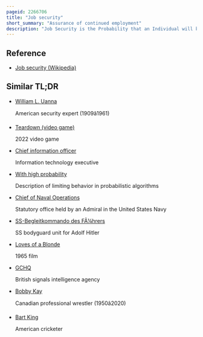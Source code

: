 ```yaml
---
pageid: 2266706
title: "Job security"
short_summary: "Assurance of continued employment"
description: "Job Security is the Probability that an Individual will keep their Job a Job with a high Level of Security is such that a Person with the Job would have a small Chance of losing it. Many Factors threaten Job Security: Globalization, outsourcing, downsizing, Recession, and new Technology, to name a few."
---
```


## Reference

- [Job security (Wikipedia)](https://en.wikipedia.org/?curid=2266706)

## Similar TL;DR

- [William L. Uanna](/tldr/en/william-l-uanna)

  American security expert (1909â1961)

- [Teardown (video game)](/tldr/en/teardown-video-game)

  2022 video game

- [Chief information officer](/tldr/en/chief-information-officer)

  Information technology executive

- [With high probability](/tldr/en/with-high-probability)

  Description of limiting behavior in probabilistic algorithms

- [Chief of Naval Operations](/tldr/en/chief-of-naval-operations)

  Statutory office held by an Admiral in the United States Navy

- [SS-Begleitkommando des FÃ¼hrers](/tldr/en/ss-begleitkommando-des-fuhrers)

  SS bodyguard unit for Adolf Hitler

- [Loves of a Blonde](/tldr/en/loves-of-a-blonde)

  1965 film

- [GCHQ](/tldr/en/gchq)

  British signals intelligence agency

- [Bobby Kay](/tldr/en/bobby-kay)

  Canadian professional wrestler (1950â2020)

- [Bart King](/tldr/en/bart-king)

  American cricketer
